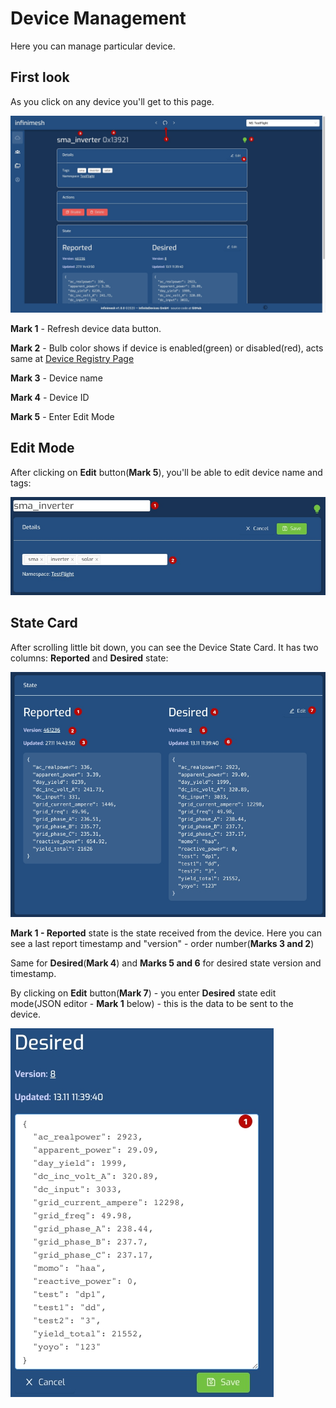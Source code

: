 # Device Management

Here you can manage particular device.

## First look

As you click on any device you'll get to this page.

![Device Base](Images/device/base.jpg?raw=true)

**Mark 1** - Refresh device data button.

**Mark 2** - Bulb color shows if device is enabled(green) or disabled(red), acts same at [Device Registry Page](UI/Devices-Registry-Management-Page.md)

**Mark 3** - Device name

**Mark 4** - Device ID

**Mark 5** - Enter Edit Mode

## Edit Mode

After clicking on **Edit** button(**Mark 5**), you'll be able to edit device name and tags:

![Device Edit](Images/device/edit-mode.jpg?raw=true)


## State Card

After scrolling little bit down, you can see the Device State Card. It has two columns: **Reported** and **Desired** state:

![Device State](Images/device/state-base.jpg?raw=true)

**Mark 1 - Reported** state is the state received from the device.
Here you can see a last report timestamp and "version" - order number(**Marks 3 and 2**)

Same for **Desired**(**Mark 4**) and **Marks 5 and 6** for desired state version and timestamp.

By clicking on **Edit** button(**Mark 7**) - you enter **Desired** state edit mode(JSON editor - **Mark 1** below) - this is the data to be sent to the device.

![Device State Edit Mode](Images/device/state-edit-mode.jpg?raw=true)
